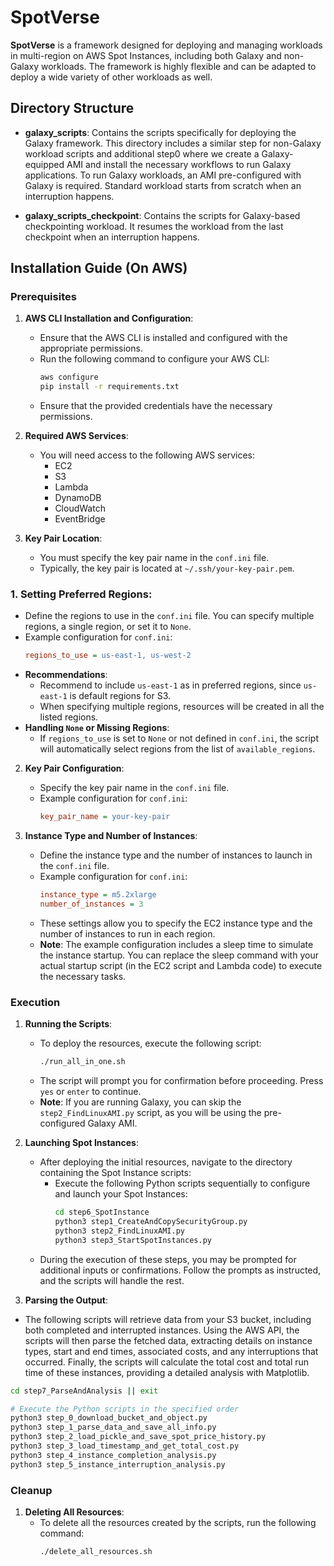 # SpotVerse

**SpotVerse** is a framework designed for deploying and managing workloads in multi-region on AWS Spot Instances,
including both Galaxy and non-Galaxy workloads. The framework is highly flexible and can be adapted to deploy a wide
variety of other workloads as well.

## Directory Structure

- **galaxy_scripts**: Contains the scripts specifically for deploying the Galaxy framework. This
  directory includes a similar step for non-Galaxy workload scripts and additional step0 where we create a
  Galaxy-equipped AMI and install the necessary workflows to run Galaxy applications. To run Galaxy workloads, an AMI
  pre-configured with Galaxy is required. Standard workload starts from scratch when an interruption happens.

- **galaxy_scripts_checkpoint**: Contains the scripts for Galaxy-based checkpointing workload.  It resumes the workload
  from the last checkpoint when an interruption happens.

## Installation Guide (On AWS)

### Prerequisites

1. **AWS CLI Installation and Configuration**:
    - Ensure that the AWS CLI is installed and configured with the appropriate permissions.
    - Run the following command to configure your AWS CLI:
      ```bash
      aws configure
      pip install -r requirements.txt
      ```
    - Ensure that the provided credentials have the necessary permissions.

2. **Required AWS Services**:
    - You will need access to the following AWS services:
        - EC2
        - S3
        - Lambda
        - DynamoDB
        - CloudWatch
        - EventBridge

3. **Key Pair Location**:
    - You must specify the key pair name in the `conf.ini` file.
    - Typically, the key pair is located at `~/.ssh/your-key-pair.pem`.

### 1. **Setting Preferred Regions**:

- Define the regions to use in the `conf.ini` file. You can specify multiple regions, a single region, or set it
  to `None`.
- Example configuration for `conf.ini`:
  ```ini
  regions_to_use = us-east-1, us-west-2
  ```
- **Recommendations**:
    - Recommend to include `us-east-1` as in preferred regions, since `us-east-1` is default regions for S3.
    - When specifying multiple regions, resources will be created in all the listed regions.
- **Handling `None` or Missing Regions**:
    - If `regions_to_use` is set to `None` or not defined in `conf.ini`, the script will automatically select regions
      from the list of `available_regions`.

2. **Key Pair Configuration**:
    - Specify the key pair name in the `conf.ini` file.
    - Example configuration for `conf.ini`:
      ```ini
      key_pair_name = your-key-pair
      ```

3. **Instance Type and Number of Instances**:
    - Define the instance type and the number of instances to launch in the `conf.ini` file.
    - Example configuration for `conf.ini`:
      ```ini
      instance_type = m5.2xlarge
      number_of_instances = 3
      ```
    - These settings allow you to specify the EC2 instance type and the number of instances to run in each region.
    - **Note**: The example configuration includes a sleep time to simulate the instance startup. You can replace the
      sleep command with your actual startup script (in the EC2 script and Lambda code) to execute the necessary tasks.

### Execution

1. **Running the Scripts**:
    - To deploy the resources, execute the following script:
      ```bash
      ./run_all_in_one.sh
      ```
    - The script will prompt you for confirmation before proceeding. Press `yes` or `enter` to continue.
    - **Note**: If you are running Galaxy, you can skip the `step2_FindLinuxAMI.py` script, as you will be using the
      pre-configured Galaxy AMI.

2. **Launching Spot Instances**:
    - After deploying the initial resources, navigate to the directory containing the Spot Instance scripts:
        - Execute the following Python scripts sequentially to configure and launch your Spot Instances:
          ```bash
          cd step6_SpotInstance
          python3 step1_CreateAndCopySecurityGroup.py         
          python3 step2_FindLinuxAMI.py
          python3 step3_StartSpotInstances.py
          ```
    - During the execution of these steps, you may be prompted for additional inputs or confirmations. Follow the
      prompts as instructed, and the scripts will handle the rest.

3. **Parsing the Output**:

- The following scripts will retrieve data from your S3 bucket, including both completed and interrupted instances.
  Using the AWS API, the scripts will then parse the fetched data, extracting details on instance types, start and end
  times, associated costs, and any interruptions that occurred. Finally, the scripts will calculate the total cost and
  total run time of these instances, providing a detailed analysis with Matplotlib.

```bash
cd step7_ParseAndAnalysis || exit

# Execute the Python scripts in the specified order
python3 step_0_download_bucket_and_object.py
python3 step_1_parse_data_and_save_all_info.py
python3 step_2_load_pickle_and_save_spot_price_history.py
python3 step_3_load_timestamp_and_get_total_cost.py
python3 step_4_instance_completion_analysis.py
python3 step_5_instance_interruption_analysis.py
```

### Cleanup

1. **Deleting All Resources**:
    - To delete all the resources created by the scripts, run the following command:
      ```bash
      ./delete_all_resources.sh
      ```

